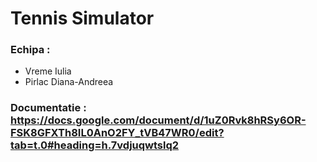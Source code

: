 # Tennis Simulator 
### Echipa : 
- Vreme Iulia
- Pirlac Diana-Andreea
### Documentatie : https://docs.google.com/document/d/1uZ0Rvk8hRSy6OR-FSK8GFXTh8IL0AnO2FY_tVB47WR0/edit?tab=t.0#heading=h.7vdjuqwtslq2
